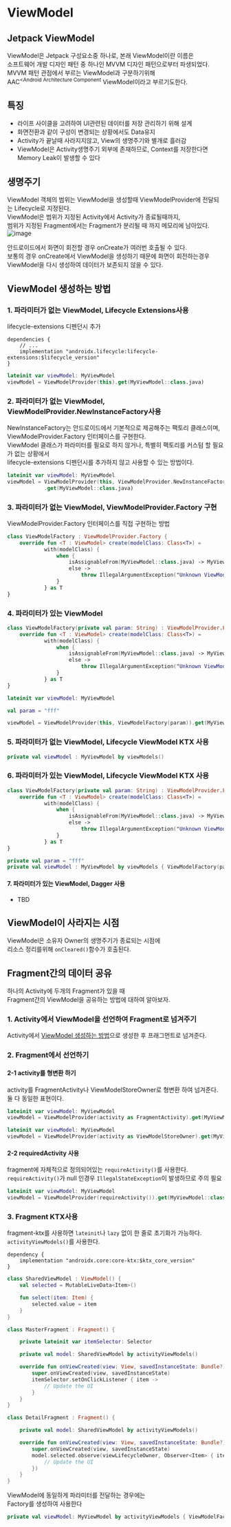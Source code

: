 # ViewModel

## Jetpack ViewModel
ViewModel은 Jetpack 구성요소중 하나로, 본래 ViewModel이란 이름은  
소프트웨어 개발 디자인 패턴 중 하나인 MVVM 디자인 패턴으로부터 파생되었다.  
MVVM 패턴 관점에서 부르는 ViewModel과 구분하기위해  
AAC<sup><Android Architecture Component</sup> ViewModel이라고 부르기도한다.  


## 특징
- 라이프 사이클을 고려하여 UI관련된 데이터를 저장 관리하기 위해 설계
- 화면전환과 같이 구성이 변경되는 상황에서도 Data유지
- Activity가 끝날때 사라지지않고, View의 생명주기와 별개로 흘러감
- ViewModel은 Activity생명주기 외부에 존재하므로, Context를 저장한다면 Memory Leak이 발생할 수 있다


## 생명주기
ViewModel 객체의 범위는 ViewModel을 생성할때 ViewModelProvider에 전달되는 Lifecycle로 지정된다.  
ViewModel은 범위가 지정된 Activity에서 Activity가 종료될때까지,  
범위가 지정된 Fragment에서는 Fragment가 분리될 때 까지 메모리에 남아있다.  
![image](https://user-images.githubusercontent.com/39984656/109841004-f81ed280-7c8b-11eb-9ad6-4df9da8734b3.png)  

안드로이드에서 화면이 회전할 경우 onCreate가 여러번 호출될 수 있다.  
보통의 경우 onCreate에서 ViewModel을 생성하기 때문에 화면이 회전하는경우 ViewModel을 다시 생성하여 데이터가 보존되지 않을 수 있다.  


## ViewModel 생성하는 방법

### 1. 파라미터가 없는 ViewModel, Lifecycle Extensions사용
lifecycle-extensions  디펜던시 추가  
```
dependencies {
    // ...
    implementation "androidx.lifecycle:lifecycle-extensions:$lifecycle_version"
}
``` 

```kotlin
lateinit var viewModel: MyViewModel
viewModel = ViewModelProvider(this).get(MyViewModel::class.java)
```  

### 2. 파라미터가 없는 ViewModel, ViewModelProvider.NewInstanceFactory사용
NewInstanceFactory는 안드로이드에서 기본적으로 제공해주는 팩토리 클래스이며, ViewModelProvider.Factory 인터페이스를 구현한다.  
ViewModel 클래스가 파라미터를 필요로 하지 않거나, 특별히 팩토리를 커스텀 할 필요가 없는 상황에서   
lifecycle-extensions 디펜던시를 추가하지 않고 사용할 수 있는 방법이다.  
```kotlin
lateinit var viewModel: MyViewModel
viewModel = ViewModelProvider(this, ViewModelProvider.NewInstanceFactory())
            .get(MyViewModel::class.java)
```

### 3. 파라미터가 없는 ViewModel, ViewModelProvider.Factory 구현
ViewModelProvider.Factory 인터페이스를 직접 구현하는 방법

```kotlin
class ViewModelFactory : ViewModelProvider.Factory {
    override fun <T : ViewModel> create(modelClass: Class<T>) =
            with(modelClass) {
                when {
                    isAssignableFrom(MyViewModel::class.java) -> MyViewModel()
                    else ->
                        throw IllegalArgumentException("Unknown ViewModel class: ${modelClass.name}")
                }
            } as T
}
```

### 4. 파라미터가 있는 ViewModel
```kotlin
class ViewModelFactory(private val param: String) : ViewModelProvider.Factory {
    override fun <T : ViewModel> create(modelClass: Class<T>) =
            with(modelClass) {
                when {
                    isAssignableFrom(MyViewModel::class.java) -> MyViewModel(param)
                    else ->
                        throw IllegalArgumentException("Unknown ViewModel class: ${modelClass.name}")
                }
            } as T
}
```

```kotlin
lateinit var viewModel: MyViewModel

val param = "fff"

viewModel = ViewModelProvider(this, ViewModelFactory(param)).get(MyViewModel::class.java)
```

### 5. 파라미터가 없는 ViewModel, Lifecycle ViewModel KTX 사용
```kotlin
private val viewModel : MyViewModel by viewModels()
```

### 6. 파라미터가 있는 ViewModel, Lifecycle ViewModel KTX 사용
```kotlin
class ViewModelFactory(private val param: String) : ViewModelProvider.Factory {
    override fun <T : ViewModel> create(modelClass: Class<T>) =
            with(modelClass) {
                when {
                    isAssignableFrom(MyViewModel::class.java) -> MyViewModel(param)
                    else ->
                        throw IllegalArgumentException("Unknown ViewModel class: ${modelClass.name}")
                }
            } as T
}
```

```kotlin
private val param = "fff"
private val viewModel : MyViewModel by viewModels { ViewModelFactory(param)}
```

#### 7. 파라미터가 있는 ViewModel, Dagger 사용
- TBD


## ViewModel이 사라지는 시점
ViewModel은 소유자 Owner의 생명주기가 종료되는 시점에  
리소스 정리를위해 `onCleared()`함수가 호출된다.


## Fragment간의 데이터 공유
하나의 Activity에 두개의 Fragment가 있을 때  
Fragment간의 ViewModel을 공유하는 방법에 대하여 알아보자. 

### 1. Activity에서 ViewModel을 선언하여 Fragment로 넘겨주기
Activity에서 [ViewModel 생성하는 방법](#viewmodel-생성하는-방법)으로 생성한 후 프래그먼트로 넘겨준다.

### 2. Fragment에서 선언하기

#### 2-1 activity를 형변환 하기
activity를 FragmentActivity나 ViewModelStoreOwner로 형변환 하여 넘겨준다.  
둘 다 동일한 표현이다.
```kotlin
lateinit var viewModel: MyViewModel
viewModel = ViewModelProvider(activity as FragmentActivity).get(MyViewModel::class.java)
```
```kotlin
lateinit var viewModel: MyViewModel
viewModel = ViewModelProvider(activity as ViewModelStoreOwner).get(MyViewModel::class.java)
```

#### 2-2 requiredActivity 사용
fragment에 자체적으로 정의되어있는 `requireActivity()`를 사용한다.  
`requireActivity()`가 null 인경우 `IllegalStateException`이 발생하므로 주의 필요  
```kotlin
lateinit var viewModel: MyViewModel
viewModel = ViewModelProvider(requireActivity()).get(MyViewModel::class.java)
```

### 3. Fragment KTX사용
fragment-ktx를 사용하면 `lateinit`나 `lazy` 없이 한 줄로 초기화가 가능하다.  
`activityViewModels()`를 사용한다.  
```
dependency {
    implementation "androidx.core:core-ktx:$ktx_core_version"
}
```

```kotlin
class SharedViewModel : ViewModel() {
    val selected = MutableLiveData<Item>()

    fun select(item: Item) {
        selected.value = item
    }
}

class MasterFragment : Fragment() {

    private lateinit var itemSelector: Selector

    private val model: SharedViewModel by activityViewModels()

    override fun onViewCreated(view: View, savedInstanceState: Bundle?) {
        super.onViewCreated(view, savedInstanceState)
        itemSelector.setOnClickListener { item ->
            // Update the UI
        }
    }
}

class DetailFragment : Fragment() {

    private val model: SharedViewModel by activityViewModels()

    override fun onViewCreated(view: View, savedInstanceState: Bundle?) {
        super.onViewCreated(view, savedInstanceState)
        model.selected.observe(viewLifecycleOwner, Observer<Item> { item ->
            // Update the UI
        })
    }
}
```

ViewModel에 동일하게 파라미터를 전달하는 경우에는  
Factory를 생성하여 사용한다
```kotlin
private val viewModel: MyViewModel by activityViewModels { ViewModelFactory(param) }
```